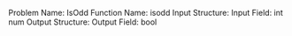 Problem Name: IsOdd
Function Name: isodd
Input Structure:
Input Field: int num
Output Structure:
Output Field: bool
